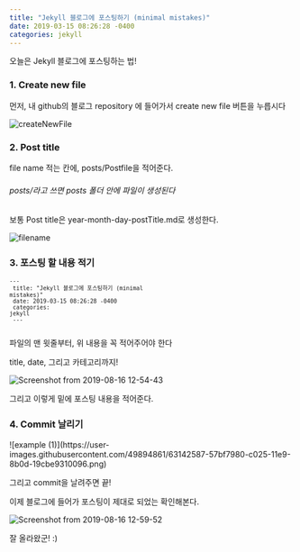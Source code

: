 ```yaml
---
title: "Jekyll 블로그에 포스팅하기 (minimal mistakes)"
date: 2019-03-15 08:26:28 -0400
categories: jekyll
---
```


오늘은 Jekyll 블로그에 포스팅하는 법!


<h3>1. Create new file</h3>


먼저, 내 github의 블로그 repository 에 들어가서 create new file 버튼을 누릅시다


![createNewFile](https://user-images.githubusercontent.com/49894861/63139203-66ebfa80-c018-11e9-93e2-e03fed13b446.png)


<h3>2. Post title</h3>


file name 적는 칸에, posts/Postfile을 적어준다.


<h6>posts/라고 쓰면 posts 폴더 안에 파일이 생성된다 </h6> 


보통 Post title은 year-month-day-postTitle.md로 생성한다.


![filename](https://user-images.githubusercontent.com/49894861/63139414-3a84ae00-c019-11e9-9e05-37f9a9221ab7.png)


<h3>3. 포스팅 할 내용 적기</h3>


<code><small>---<br/>
title: "Jekyll 블로그에 포스팅하기 (minimal mistakes)"<br/>
date: 2019-03-15 08:26:28 -0400<br/>
categories: jekyll<br/>
---<br/>
</small></code>


파일의 맨 윗줄부터, 위 내용을 꼭 적어주어야 한다 


title, date, 그리고 카테고리까지!


![Screenshot from 2019-08-16 12-54-43](https://user-images.githubusercontent.com/49894861/63142533-22b32700-c025-11e9-94b8-592a04b49cc7.png)


그리고 이렇게 밑에 포스팅 내용을 적어준다.


<h3>4. Commit 날리기</h3>
![example (1)](https://user-images.githubusercontent.com/49894861/63142587-57bf7980-c025-11e9-8b0d-19cbe9310096.png)


그리고 commit을 날려주면 끝!



이제 블로그에 들어가 포스팅이 제대로 되었는 확인해본다. 


![Screenshot from 2019-08-16 12-59-52](https://user-images.githubusercontent.com/49894861/63142701-c997c300-c025-11e9-891b-403fb31dc9e4.png)


잘 올라왔군! :)






